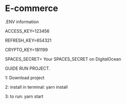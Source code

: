 # E-commerce



.ENV information

ACCESS_KEY=123456

REFRESH_KEY=654321

CRYPTO_KEY=181199

SPACES_SECRET= Your SPACES_SECRET on DigitalOcean


GUIDE RUN PROJECT.

1: Download project

2: install in terminal: yarn install

3: to run: yarn start
